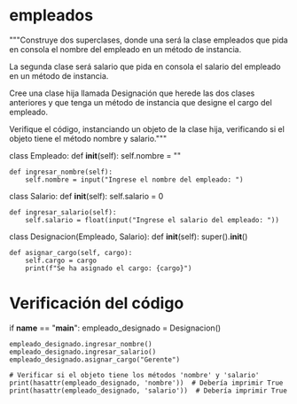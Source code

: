 # empleados
"""Construye dos superclases, donde una será la clase empleados que pida en consola el nombre
del empleado en un método de instancia.

La segunda clase será salario que pida en consola el salario del empleado en un método de instancia.

Cree una clase hija llamada Designación que herede las dos clases anteriores y que tenga un método de instancia
que designe el cargo del empleado.

Verifique el código, instanciando un objeto de la clase hija, verificando si el objeto tiene el método nombre y salario."""

class Empleado:
    def __init__(self):
        self.nombre = ""

    def ingresar_nombre(self):
        self.nombre = input("Ingrese el nombre del empleado: ")

class Salario:
    def __init__(self):
        self.salario = 0

    def ingresar_salario(self):
        self.salario = float(input("Ingrese el salario del empleado: "))

class Designacion(Empleado, Salario):
    def __init__(self):
        super().__init__()

    def asignar_cargo(self, cargo):
        self.cargo = cargo
        print(f"Se ha asignado el cargo: {cargo}")

# Verificación del código
if __name__ == "__main__":
    empleado_designado = Designacion()

    empleado_designado.ingresar_nombre()
    empleado_designado.ingresar_salario()
    empleado_designado.asignar_cargo("Gerente")

    # Verificar si el objeto tiene los métodos 'nombre' y 'salario'
    print(hasattr(empleado_designado, 'nombre'))  # Debería imprimir True
    print(hasattr(empleado_designado, 'salario'))  # Debería imprimir True
